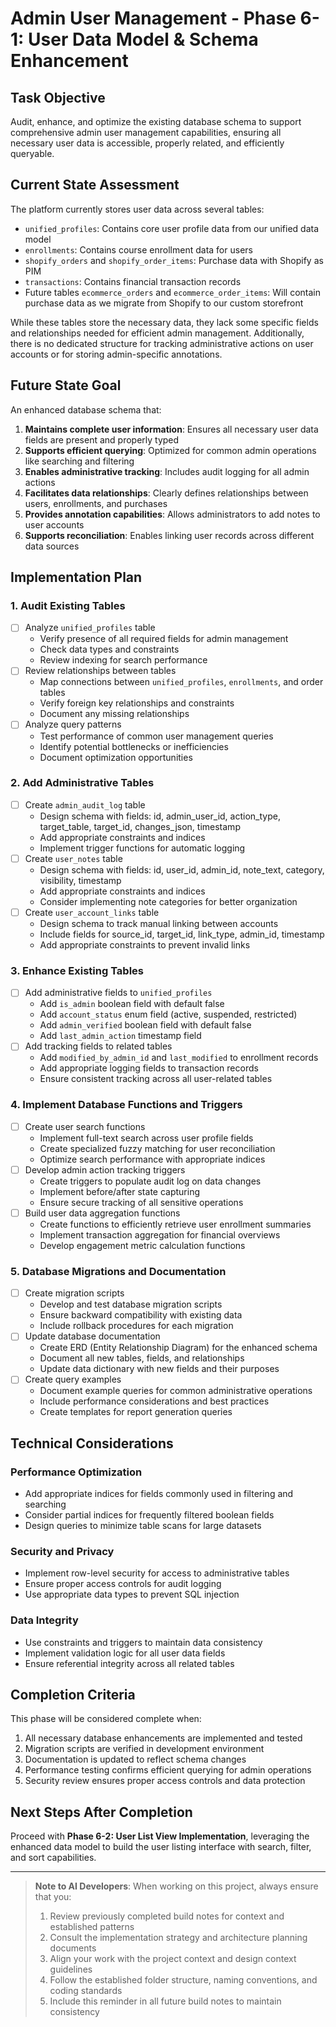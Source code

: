 # Admin User Management - Phase 6-1: User Data Model & Schema Enhancement

## Task Objective
Audit, enhance, and optimize the existing database schema to support comprehensive admin user management capabilities, ensuring all necessary user data is accessible, properly related, and efficiently queryable.

## Current State Assessment
The platform currently stores user data across several tables:

- `unified_profiles`: Contains core user profile data from our unified data model
- `enrollments`: Contains course enrollment data for users
- `shopify_orders` and `shopify_order_items`: Purchase data with Shopify as PIM
- `transactions`: Contains financial transaction records
- Future tables `ecommerce_orders` and `ecommerce_order_items`: Will contain purchase data as we migrate from Shopify to our custom storefront

While these tables store the necessary data, they lack some specific fields and relationships needed for efficient admin management. Additionally, there is no dedicated structure for tracking administrative actions on user accounts or for storing admin-specific annotations.

## Future State Goal
An enhanced database schema that:

1. **Maintains complete user information**: Ensures all necessary user data fields are present and properly typed
2. **Supports efficient querying**: Optimized for common admin operations like searching and filtering
3. **Enables administrative tracking**: Includes audit logging for all admin actions
4. **Facilitates data relationships**: Clearly defines relationships between users, enrollments, and purchases
5. **Provides annotation capabilities**: Allows administrators to add notes to user accounts
6. **Supports reconciliation**: Enables linking user records across different data sources

## Implementation Plan

### 1. Audit Existing Tables
- [ ] Analyze `unified_profiles` table
  - Verify presence of all required fields for admin management
  - Check data types and constraints
  - Review indexing for search performance
- [ ] Review relationships between tables
  - Map connections between `unified_profiles`, `enrollments`, and order tables
  - Verify foreign key relationships and constraints
  - Document any missing relationships
- [ ] Analyze query patterns
  - Test performance of common user management queries
  - Identify potential bottlenecks or inefficiencies
  - Document optimization opportunities

### 2. Add Administrative Tables
- [ ] Create `admin_audit_log` table
  - Design schema with fields: id, admin_user_id, action_type, target_table, target_id, changes_json, timestamp
  - Add appropriate constraints and indices
  - Implement trigger functions for automatic logging
- [ ] Create `user_notes` table
  - Design schema with fields: id, user_id, admin_id, note_text, category, visibility, timestamp
  - Add appropriate constraints and indices
  - Consider implementing note categories for better organization
- [ ] Create `user_account_links` table
  - Design schema to track manual linking between accounts
  - Include fields for source_id, target_id, link_type, admin_id, timestamp
  - Add appropriate constraints to prevent invalid links

### 3. Enhance Existing Tables
- [ ] Add administrative fields to `unified_profiles`
  - Add `is_admin` boolean field with default false
  - Add `account_status` enum field (active, suspended, restricted)
  - Add `admin_verified` boolean field with default false
  - Add `last_admin_action` timestamp field
- [ ] Add tracking fields to related tables
  - Add `modified_by_admin_id` and `last_modified` to enrollment records
  - Add appropriate logging fields to transaction records
  - Ensure consistent tracking across all user-related tables

### 4. Implement Database Functions and Triggers
- [ ] Create user search functions
  - Implement full-text search across user profile fields
  - Create specialized fuzzy matching for user reconciliation
  - Optimize search performance with appropriate indices
- [ ] Develop admin action tracking triggers
  - Create triggers to populate audit log on data changes
  - Implement before/after state capturing
  - Ensure secure tracking of all sensitive operations
- [ ] Build user data aggregation functions
  - Create functions to efficiently retrieve user enrollment summaries
  - Implement transaction aggregation for financial overviews
  - Develop engagement metric calculation functions

### 5. Database Migrations and Documentation
- [ ] Create migration scripts
  - Develop and test database migration scripts
  - Ensure backward compatibility with existing data
  - Include rollback procedures for each migration
- [ ] Update database documentation
  - Create ERD (Entity Relationship Diagram) for the enhanced schema
  - Document all new tables, fields, and relationships
  - Update data dictionary with new fields and their purposes
- [ ] Create query examples
  - Document example queries for common administrative operations
  - Include performance considerations and best practices
  - Create templates for report generation queries

## Technical Considerations

### Performance Optimization
- Add appropriate indices for fields commonly used in filtering and searching
- Consider partial indices for frequently filtered boolean fields
- Design queries to minimize table scans for large datasets

### Security and Privacy
- Implement row-level security for access to administrative tables
- Ensure proper access controls for audit logging
- Use appropriate data types to prevent SQL injection

### Data Integrity
- Use constraints and triggers to maintain data consistency
- Implement validation logic for all user data fields
- Ensure referential integrity across all related tables

## Completion Criteria
This phase will be considered complete when:

1. All necessary database enhancements are implemented and tested
2. Migration scripts are verified in development environment
3. Documentation is updated to reflect schema changes
4. Performance testing confirms efficient querying for admin operations
5. Security review ensures proper access controls and data protection

## Next Steps After Completion
Proceed with **Phase 6-2: User List View Implementation**, leveraging the enhanced data model to build the user listing interface with search, filter, and sort capabilities.

---

> **Note to AI Developers**: When working on this project, always ensure that you:
> 1. Review previously completed build notes for context and established patterns
> 2. Consult the implementation strategy and architecture planning documents
> 3. Align your work with the project context and design context guidelines
> 4. Follow the established folder structure, naming conventions, and coding standards
> 5. Include this reminder in all future build notes to maintain consistency
